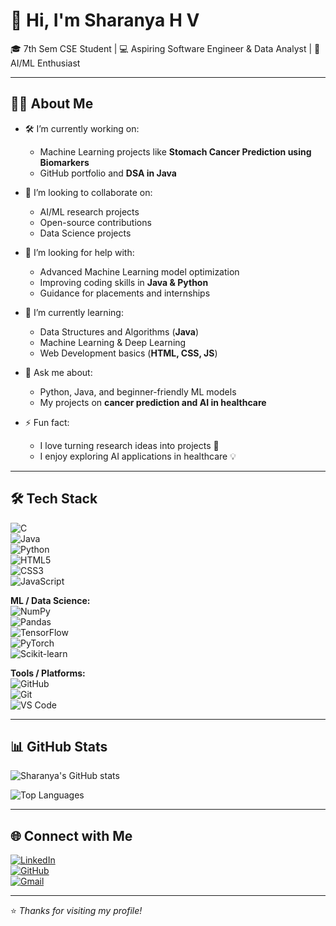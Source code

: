 # 👋 Hi, I'm Sharanya H V  

🎓 7th Sem CSE Student | 💻 Aspiring Software Engineer & Data Analyst | 🤖 AI/ML Enthusiast  

---

## 👩‍💻 About Me  

- 🛠️ I’m currently working on:  
  - Machine Learning projects like **Stomach Cancer Prediction using Biomarkers**  
  - GitHub portfolio and **DSA in Java**  

- 🤝 I’m looking to collaborate on:  
  - AI/ML research projects  
  - Open-source contributions  
  - Data Science projects  

- 🙌 I’m looking for help with:  
  - Advanced Machine Learning model optimization  
  - Improving coding skills in **Java & Python**  
  - Guidance for placements and internships  

- 🌱 I’m currently learning:  
  - Data Structures and Algorithms (**Java**)  
  - Machine Learning & Deep Learning  
  - Web Development basics (**HTML, CSS, JS**)  

- 💬 Ask me about:  
  - Python, Java, and beginner-friendly ML models  
  - My projects on **cancer prediction and AI in healthcare**  

- ⚡ Fun fact:  
  - I love turning research ideas into projects 🚀  
  - I enjoy exploring AI applications in healthcare 💡  

---

## 🛠️ Tech Stack  

![C](https://img.shields.io/badge/C-00599C?style=for-the-badge&logo=c&logoColor=white)  
![Java](https://img.shields.io/badge/Java-ED8B00?style=for-the-badge&logo=java&logoColor=white)  
![Python](https://img.shields.io/badge/Python-3776AB?style=for-the-badge&logo=python&logoColor=white)  
![HTML5](https://img.shields.io/badge/HTML5-E34F26?style=for-the-badge&logo=html5&logoColor=white)  
![CSS3](https://img.shields.io/badge/CSS3-1572B6?style=for-the-badge&logo=css3&logoColor=white)  
![JavaScript](https://img.shields.io/badge/JavaScript-F7DF1E?style=for-the-badge&logo=javascript&logoColor=black)  

**ML / Data Science:**  
![NumPy](https://img.shields.io/badge/Numpy-013243?style=for-the-badge&logo=numpy&logoColor=white)  
![Pandas](https://img.shields.io/badge/Pandas-150458?style=for-the-badge&logo=pandas&logoColor=white)  
![TensorFlow](https://img.shields.io/badge/TensorFlow-FF6F00?style=for-the-badge&logo=tensorflow&logoColor=white)  
![PyTorch](https://img.shields.io/badge/PyTorch-EE4C2C?style=for-the-badge&logo=pytorch&logoColor=white)  
![Scikit-learn](https://img.shields.io/badge/Scikit--learn-F7931E?style=for-the-badge&logo=scikit-learn&logoColor=white)  

**Tools / Platforms:**  
![GitHub](https://img.shields.io/badge/GitHub-100000?style=for-the-badge&logo=github&logoColor=white)  
![Git](https://img.shields.io/badge/GIT-E44C30?style=for-the-badge&logo=git&logoColor=white)  
![VS Code](https://img.shields.io/badge/VS%20Code-0078d7?style=for-the-badge&logo=visual-studio-code&logoColor=white)  

---

## 📊 GitHub Stats  

![Sharanya's GitHub stats](https://github-readme-stats.vercel.app/api?username=Sharu08ambu14&show_icons=true&theme=tokyonight)  

![Top Languages](https://github-readme-stats.vercel.app/api/top-langs/?username=Sharu08ambu14&layout=compact&theme=tokyonight)  

---

## 🌐 Connect with Me  

[![LinkedIn](https://img.shields.io/badge/LinkedIn-0077B5?style=for-the-badge&logo=linkedin&logoColor=white)](https://www.linkedin.com/)  
[![GitHub](https://img.shields.io/badge/GitHub-100000?style=for-the-badge&logo=github&logoColor=white)](https://github.com/Sharu08ambu14)  
[![Gmail](https://img.shields.io/badge/Gmail-D14836?style=for-the-badge&logo=gmail&logoColor=white)](mailto:hvsharanya@gmail.com)  

---
⭐️ *Thanks for visiting my profile!*

